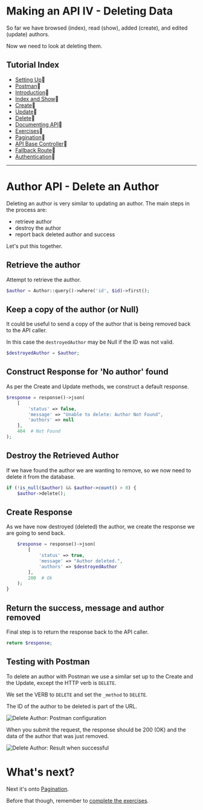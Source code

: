 # Making an API IV - Deleting Data

So far we have browsed (index), read (show), added (create), and edited (update) authors. 

Now we need to look at deleting them.


## Tutorial Index

- [Setting Up](ReadMe-00-Setting-Up.md)🔗
- [Postman](ReadMe-02-Postman.md)🔗
- [Introduction](ReadMe-10-API-introduction.md)🔗
- [Index and Show](ReadMe-11-API-index-show.md)🔗
- [Create](ReadMe-13-API-create.md)🔗
- [Update](ReadMe-14-API-update.md)🔗
- [Delete](ReadMe-15-API-delete.md)🔗
- [Documenting API](ReadMe-16-API-documenting.md)🔗
- [Exercises](ReadMe-90-API-exercises.md)🔗
- [Pagination](ReadMe-17-API-pagination.md)🔗
- [API Base Controller](ReadMe-18-API-Base-controller.md)🔗
- [Fallback Route](ReadMe-19-API-fallback-route.md)🔗
- [Authentication](ReadMe-21-API-authentication.md)🔗
---

# Author API - Delete an Author

Deleting an author is very similar to updating an author. The main
steps in the process are:

- retrieve author 
- destroy the author
- report back deleted author and success

Let's put this together.

## Retrieve the author

Attempt to retrieve the author.

```php
$author = Author::query()->where('id', $id)->first();
```

## Keep a copy of the author (or Null)

It could be useful to send a copy of the author that is being removed
back to the API caller.

In this case the `destroyedAuthor` may be Null if the ID was not valid.

```php
$destroyedAuthor = $author;
```
## Construct Response for 'No author' found

As per the Create and Update methods, we construct a default response.

```php
$response = response()->json(
    [
        'status' => false,
        'message' => "Unable to delete: Author Not Found",
        'authors' => null
    ],
    404  # Not Found
);
```
## Destroy the Retrieved Author

If we have found the author we are wanting to remove, so we now need 
to delete it from the database.

```php
if (!is_null($author) && $author->count() > 0) {
    $author->delete();
```
## Create Response 

As we have now destroyed (deleted) the author, we create the
response we are going to send back.

```php
    $response = response()->json(
        [
            'status' => true,
            'message' => "Author deleted.",
            'authors' => $destroyedAuthor
        ],
        200  # Ok
    );
}
```

## Return the success, message and author removed

Final step is to return the response back to the API caller.

```php
return $response;
```

## Testing with Postman

To delete an author with Postman we use a similar set up to the Create
and the Update, except the HTTP verb is `DELETE`.

We set the VERB to `DELETE` and set the `_method` to `DELETE`.

The ID of the author to be deleted is part of the URL.

![Delete Author: Postman configuration](images/postman-delete-author-1.png)

When you submit the request, the response should be 200 (OK) and the
data of the author that was just removed.

![Delete Author: Result when successful](images/postman-delete-author-2.png)

# What's next?

Next it's onto [Pagination](ReadMe-17-API-pagination.md).

Before that though, remember to [complete the exercises](ReadMe-90-API-exercises.md).
